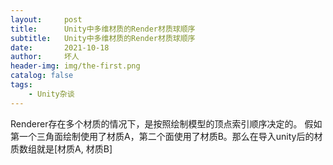 ```yaml
---
layout:     post
title:      Unity中多维材质的Render材质球顺序
subtitle:   Unity中多维材质的Render材质球顺序
date:       2021-10-18
author:     坏人
header-img: img/the-first.png
catalog: false
tags:
    - Unity杂谈
---
```


Renderer存在多个材质的情况下，是按照绘制模型的顶点索引顺序决定的。
假如第一个三角面绘制使用了材质A，第二个面使用了材质B。那么在导入unity后的材质数组就是[材质A, 材质B]